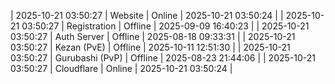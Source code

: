 | 2025-10-21 03:50:27 | Website | Online | 2025-10-21 03:50:24 |
| 2025-10-21 03:50:27 | Registration | Offline | 2025-09-09 16:40:23 |
| 2025-10-21 03:50:27 | Auth Server | Offline | 2025-08-18 09:33:31 |
| 2025-10-21 03:50:27 | Kezan (PvE) | Offline | 2025-10-11 12:51:30 |
| 2025-10-21 03:50:27 | Gurubashi (PvP) | Offline | 2025-08-23 21:44:06 |
| 2025-10-21 03:50:27 | Cloudflare | Online | 2025-10-21 03:50:24 |

